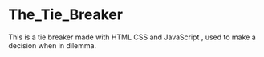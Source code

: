 # The_Tie_Breaker
This is a tie breaker made with HTML CSS and JavaScript , used to make a decision when in dilemma.
